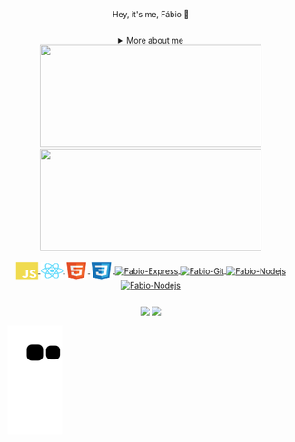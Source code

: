 <div align="center">
 Hey, it's me, Fábio 👋
</div>

##

<div align="center">
<details>
  <summary> More about me</summary>
<div align="left">

``` js

const me = {
    personal: {
        fullName: 'Fábio Roberto de Godoy',
        birthDate: '1995-04-26',
        pronouns: 'he' | 'his',
        hobbies: ['Game', 'Travel', 'Movie', 'Series', 'Family'],
    },
    technical: {
        technologies: {
            frontEnd: {
                Javascript: ['Vanilla JS', 'React'],
                TypeScript,
                HTML: ['HTML5', 'Semantic HTML'],
                CSS: ['sass', 'Styled-Components']
            },
            backEnd: {
                Javascript: ['Node JS', 'Express'],
                TypeScript,
                ORM: ['TypeORM'],
                DataBase: ['PostgreSQL']
          }
        }
    }
}

```
</div>
</details>
</div>

<div align="center">
  <a href="https://github.com/FabioRGodoy">
  <img height="180em" width="390vw" src="https://github-readme-stats.vercel.app/api?username=fabiorgodoy&show_icons=true&theme=dark&include_all_commits=true&count_private=true"/>
  <img height="180em" width="390vw" src="https://github-readme-stats.vercel.app/api/top-langs/?username=fabiorgodoy&layout=compact&langs_count=7&theme=dark"/>
</div>

<div style="display: inline_block" align="center"><br>
  <img align="center" alt="Fabio-Js" height="30" width="40" src="https://raw.githubusercontent.com/devicons/devicon/master/icons/javascript/javascript-plain.svg">
  <img align="center" alt="Fabio-React" height="30" width="40" src="https://raw.githubusercontent.com/devicons/devicon/master/icons/react/react-original.svg">
  <img align="center" alt="Fabio-HTML" height="30" width="40" src="https://raw.githubusercontent.com/devicons/devicon/master/icons/html5/html5-original.svg">
  <img align="center" alt="Fabio-CSS" height="30" width="40" src="https://raw.githubusercontent.com/devicons/devicon/master/icons/css3/css3-original.svg">
  <img align="center" alt="Fabio-Express" height="30" width="40" src="https://cdn.jsdelivr.net/gh/devicons/devicon/icons/express/express-original.svg" />
  <img align="center" alt="Fabio-Git" height="30" width="40" src="https://cdn.jsdelivr.net/gh/devicons/devicon/icons/git/git-original.svg" />
  <img align="center" alt="Fabio-Nodejs" height="30" width="40" src="https://cdn.jsdelivr.net/gh/devicons/devicon/icons/nodejs/nodejs-original.svg" />
  <img align="center" alt="Fabio-Nodejs" height="30" width="40" src="https://cdn.jsdelivr.net/gh/devicons/devicon/icons/postgresql/postgresql-original.svg" />
          
          
          
          
</div>
  
  ##
  
  <div align="center">
  <a href = "mailto:fabiogodoy955@icloud.com"><img src="https://img.shields.io/badge/-Gmail-%23333?style=for-the-badge&logo=gmail&logoColor=white" target="_blank"></a>
  <a href="https://www.linkedin.com/in/fabiogodoyy/" target="_blank"><img src="https://img.shields.io/badge/-LinkedIn-%230077B5?style=for-the-badge&logo=linkedin&logoColor=white" target="_blank"></a> 
</div>

  ![snake gif](https://github.com/FabioRGodoy/FabioRGodoy/blob/output/github-contribution-grid-snake.svg)
